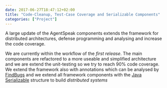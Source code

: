 ```yaml
---
date: 2017-06-27T18:47:12+02:00
title: "Code-Cleanup, Test-Case Coverage and Serializable Components"
categories: ["Project"]
---
```


A large update of the AgentSpeak components extends the framework for distributed architectures, defense programming and analysing and increase the code coverage. 
<!--more--> 

We are currently within the workflow of the _first release_. The main components are refactored to a more useable and simplified architecture and we are extend the unit-testing so we try to reach 90% code coverage. We extend the framework also with annotations which can be analysed by [FindBugs](http://findbugs.sourceforge.net/) and we extend all framework components with the [Java Serializable](https://docs.oracle.com/javase/tutorial/jndi/objects/serial.html) structure to build _distributed systems_

